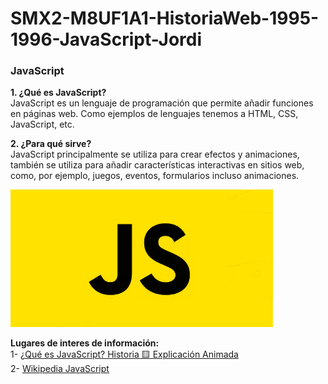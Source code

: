 # SMX2-M8UF1A1-HistoriaWeb-1995-1996-JavaScript-Jordi

### **JavaScript**

**1. ¿Qué es JavaScript?**  
JavaScript es un lenguaje de programación que permite añadir funciones en páginas web.
Como ejemplos de lenguajes tenemos a HTML, CSS, JavaScript, etc.

**2. ¿Para qué sirve?**  
JavaScript principalmente se utiliza para crear efectos y animaciones, también se utiliza para añadir características interactivas en sitios web, como, por ejemplo, juegos, eventos, formularios incluso animaciones.  

![JavaScript](https://github.com/100006162/SMX2-M8UF1A1-HistoriaWeb-1995-1996-JavaScript-Jordi/blob/main/javascript.png "JavaScript")

**Lugares de interes de información:**  
1- [¿Qué es JavaScript? Historia 🟨 Explicación Animada](https://www.youtube.com/watch?v=NmaHJxanMcA)  
2- [Wikipedia JavaScript](https://es.wikipedia.org/wiki/JavaScript)

